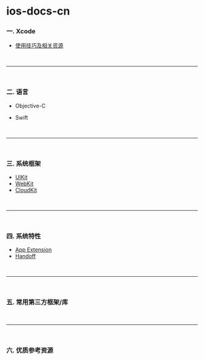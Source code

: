 # ios-docs-cn


### 一. Xcode

* [使用技巧及相关资源](./xcode/readme.md)

<br>

***

<br>

### 二. 语言

* Objective-C

* Swift

<br>

***

<br>

### 三. 系统框架

* [UIKit](./framework/UIKit)
* [WebKit](./framework/WebKit)
* [CloudKit](./framework/CloudKit)

<br>

***

<br>

### 四. 系统特性

* [App Extension](./AppExtension)
* [Handoff](./Handoff)

<br>

***

<br>

### 五. 常用第三方框架/库

<br>

***

<br>

### 六. 优质参考资源
